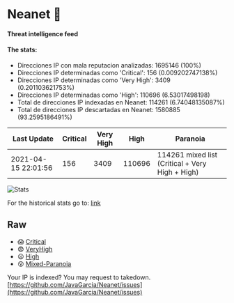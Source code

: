 # Neanet :hocho:
#### Threat intelligence feed
#### The stats:

- Direcciones IP con mala reputacion analizadas: 1695146 (100%)
- Direcciones IP determinadas como 'Critical':  156 (0.009202747138%)
- Direcciones IP determinadas como 'Very High':  3409 (0.201103621753%)
- Direcciones IP determinadas como 'High':  110696 (6.53017498198)
- Total de direcciones IP indexadas en Neanet:  114261 (6.74048135087%)
- Total de direcciones IP descartadas en Neanet:  1580885 (93.2595186491%)

| Last Update | Critical | Very High | High | Paranoia |
| --- | --- | --- | --- | --- |
| 2021-04-15 22:01:56 | 156 | 3409 | 110696 | 114261 mixed list (Critical + Very High + High)|

![Stats](https://docs.google.com/spreadsheets/d/e/2PACX-1vSnaNMIXVabIpDJjufMlzH7poXnshF3mgd8Is1g9ytUEzVsP5my4Trn8f-xkoLLQ38xpL3HtmUexLo6/pubchart?oid=501124687&format=image)

For the historical stats go to: [link](/stats.csv)
## Raw
- :scream: [Critical](https://raw.githubusercontent.com/JavaGarcia/Neanet/master/blacklists/neanet_critical.txt)
- :fearful: [VeryHigh](https://raw.githubusercontent.com/JavaGarcia/Neanet/master/blacklists/neanet_veryHigh.txtt)
- :frowning: [High](https://raw.githubusercontent.com/JavaGarcia/Neanet/master/blacklists/neanet_high.txt)
- :dizzy_face: [Mixed-Paranoia](https://raw.githubusercontent.com/JavaGarcia/Neanet/master/blacklists/neanet_all.txt)


Your IP is indexed? You may request to takedown. [https://github.com/JavaGarcia/Neanet/issues](https://github.com/JavaGarcia/Neanet/issues)



















































































































































































































































































































































































































































































































































































































































































































































































































































































































































































































































































































































































































































































































































































































































































































































































































































































































































































































































































































































































































































































































































































































































































































































































































































































































































































































































































































































































































































































































































































































































































































































































































































































































































































































































































































































































































































































































































































































































































































































































































































































































































































































































































































































































































































































































































































































































































































































































































































































































































































































































































































































































































































































































































































































































































































































































































































































































































































































































